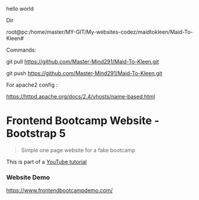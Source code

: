 hello world


Dir


root@pc:/home/master/MY-GIT/My-websites-codez/maidtokleen/Maid-To-Kleen#


Commands:


git pull https://github.com/Master-Mind291/Maid-To-Kleen.git


git push https://github.com/Master-Mind291/Maid-To-Kleen.git




For apache2 config : 

https://httpd.apache.org/docs/2.4/vhosts/name-based.html







# Frontend Bootcamp Website - Bootstrap 5

> Simple one page website for a fake bootcamp

This is part of a [YouTube tutorial](https://www.youtube.com/watch?v=4sosXZsdy-s&t=186s)

### Website Demo
https://www.frontendbootcampdemo.com/
